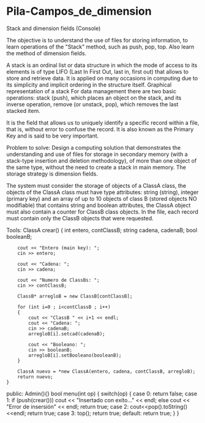 # Pila-Campos_de_dimension
Stack and dimension fields (Console)

The objective is to understand the use of files for storing information, to learn operations of the "Stack" method, such as push, pop, top. Also learn the method of dimension fields.

A stack is an ordinal list or data structure in which the mode of access to its elements is of type LIFO (Last In First Out, last in, first out) that allows to store and retrieve data. It is applied on many occasions in computing due to its simplicity and implicit ordering in the structure itself. Graphical representation of a stack
For data management there are two basic operations: stack (push), which places an object on the stack, and its inverse operation, remove (or unstack, pop), which removes the last stacked item.

It is the field that allows us to uniquely identify a specific record within a file, that is, without error to confuse the record. It is also known as the Primary Key and is said to be very important.

Problem to solve:
Design a computing solution that demonstrates the understanding and use of files for storage in secondary memory (with a stack-type insertion and deletion methodology), of more than one object of the same type, without the need to create a stack in main memory. The storage strategy is dimension fields.

The system must consider the storage of objects of a ClassA class, the objects of the ClassA class must have type attributes: string (string), integer (primary key) and an array of up to 10 objects of class B (stored objects NO modifiable) that contains string and boolean attributes, the ClassA object must also contain a counter for ClassB class objects. In the file, each record must contain only the ClassB objects that were requested.

Tools:
    ClassA crear()
    {
        int entero, contClassB;
        string cadena, cadenaB;
        bool booleanB;

        cout << "Entero (main key): ";
        cin >> entero;

        cout << "Cadena: ";
        cin >> cadena;

        cout << "Numero de ClassBs: ";
        cin >> contClassB;

        ClassB* arregloB = new ClassB[contClassB];

        for (int i=0 ; i<contClassB ; i++)
        {
            cout << "ClassB " << i+1 << endl;
            cout << "Cadena: ";
            cin >> cadenaB;
            arregloB[i].setcad(cadenaB);

            cout << "Booleano: ";
            cin >> booleanB;
            arregloB[i].setBooleano(booleanB);
        }

        ClassA nuevo = *new ClassA(entero, cadena, contClassB, arregloB);
        return nuevo;
    }

public:
    Admin(){}
    bool menu(int op)
    {
        switch(op)
        {
        case 0:
            return false;
        case 1:
            if (push(crear()))
                cout << "Insertado con exito..." << endl;
            else cout << "Error de insersión" << endl;
            return true;
        case 2:
            cout<<pop().toString()<<endl;
            return true;
        case 3:
            top();
            return true;
        default:
            return true;
        }
    }
